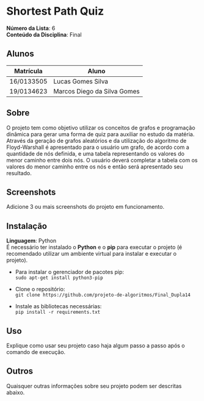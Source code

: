 # Shortest Path Quiz

**Número da Lista**: 6<br>
**Conteúdo da Disciplina**: Final<br>

## Alunos
|Matrícula | Aluno |
| -- | -- |
| 16/0133505  |  Lucas Gomes Silva |
| 19/0134623  |  Marcos Diego da Silva Gomes |

## Sobre 
O projeto tem como objetivo utilizar os conceitos de grafos e programação dinâmica para gerar uma forma de quiz para auxiliar no estudo da matéria. Através da geração de grafos aleatórios e da utilização do algoritmo de Floyd-Warshall é apresentado para o usuário um grafo, de acordo com a quantidade de nós definida, e uma tabela representando os valores do menor caminho entre dois nós. O usuário deverá completar a tabela com os valores do menor caminho entre os nós e então será apresentado seu resultado.

## Screenshots
Adicione 3 ou mais screenshots do projeto em funcionamento.

## Instalação 
**Linguagem**: Python<br>
É necessário ter instalado o **Python** e o **pip** para executar o projeto (é recomendado utilizar um ambiente virtual para instalar e executar o projeto).

- Para instalar o gerenciador de pacotes pip:<br>
    ``` sudo apt-get install python3-pip ```
    
- Clone o repositório:<br>
    ``` git clone https://github.com/projeto-de-algoritmos/Final_Dupla14 ```

- Instale as bibliotecas necessárias:<br>
    ``` pip install -r requirements.txt ```

## Uso 
Explique como usar seu projeto caso haja algum passo a passo após o comando de execução.

## Outros 
Quaisquer outras informações sobre seu projeto podem ser descritas abaixo.




